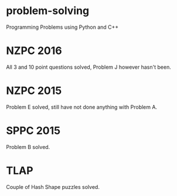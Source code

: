 # problem-solving
Programming Problems using Python and C++
# NZPC 2016
All 3 and 10 point questions solved, Problem J however hasn't been.
# NZPC 2015
Problem E solved, still have not done anything with Problem A.
# SPPC 2015
Problem B solved.
# TLAP
Couple of Hash Shape puzzles solved.
